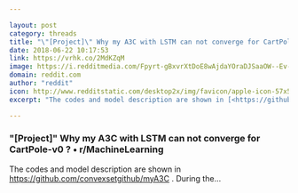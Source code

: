 ```yaml
---

layout: post
category: threads
title: "\"[Project]\" Why my A3C with LSTM can not converge for CartPole-v0 ?"
date: 2018-06-22 10:17:53
link: https://vrhk.co/2MdKZqM
image: https://i.redditmedia.com/Fpyrt-gBxvrXtDoE8wAjdaYOraDJSaaOW--Ev-S6ngo.jpg?w=320&s=23b31fc31a9f38306719dc5c4ccf7561
domain: reddit.com
author: "reddit"
icon: http://www.redditstatic.com/desktop2x/img/favicon/apple-icon-57x57.png
excerpt: "The codes and model description are shown in [<https://github.com/convexsetgithub/myA3C>](<https://github.com/convexsetgithub/myA3C>) . During the..."

---
```


### "[Project]" Why my A3C with LSTM can not converge for CartPole-v0 ? • r/MachineLearning

The codes and model description are shown in [<https://github.com/convexsetgithub/myA3C>](<https://github.com/convexsetgithub/myA3C>) . During the...